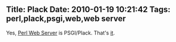 Title: Plack
Date: 2010-01-19 10:21:42
Tags: perl,plack,psgi,web,web server
---
<p>Yes, <a href="http://plackperl.org/">Perl Web Server</a> is PSGI/Plack. That's <a href="http://bulknews.typepad.com/blog/2010/01/perl-oasis.html">it</a>.</p>
<p>&nbsp;</p>